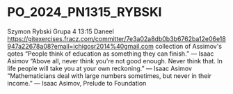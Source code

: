 # PO_2024_PN1315_RYBSKI
Szymon Rybski
Grupa 4 13:15
Daneel
https://gitexercises.fracz.com/committer/7e3a02a8db0b3b6762ba12e06e18947a22678a08?email=ichigosr2014%40gmail.com
collection of Assimov's qotes
“People think of education as something they can finish.”
― Isaac Asimov
“Above all, never think you're not good enough. Never think that. In life people will take you at your own reckoning.”
― Isaac Asimov
“Mathematicians deal with large numbers sometimes, but never in their income.”
― Isaac Asimov, Prelude to Foundation


